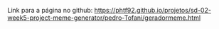 Link para a página no github: https://phtf92.github.io/projetos/sd-02-week5-project-meme-generator/pedro-Tofani/geradormeme.html
